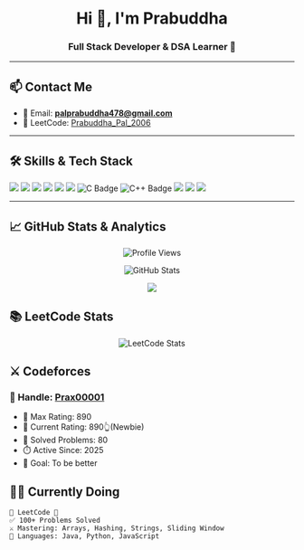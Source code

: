 <h1 align="center">Hi 👋, I'm Prabuddha</h1>
<h3 align="center">Full Stack Developer & DSA Learner 🚀</h3>

---

## 📫 Contact Me

- 💌 Email: **palprabuddha478@gmail.com**
- 🧠 LeetCode: [Prabuddha_Pal_2006](https://leetcode.com/u/Prabuddha_Pal_2006/)

---

## 🛠️ Skills & Tech Stack

<p align="left">
  <!-- Languages -->
  <img src="https://img.shields.io/badge/Java-007396?style=for-the-badge&logo=java&logoColor=white"/>
  <img src="https://img.shields.io/badge/Java_Swing-008080?style=for-the-badge&logo=java&logoColor=white"/>
  <img src="https://img.shields.io/badge/Python-3776AB?style=for-the-badge&logo=python&logoColor=white"/>
  <img src="https://img.shields.io/badge/JavaScript-F7DF1E?style=for-the-badge&logo=javascript&logoColor=black"/>
  <img src="https://img.shields.io/badge/HTML5-E34F26?style=for-the-badge&logo=html5&logoColor=white"/>
  <img src="https://img.shields.io/badge/CSS3-1572B6?style=for-the-badge&logo=css3&logoColor=white"/>
  <img src="https://img.shields.io/badge/C-00599C?style=for-the-badge&logo=c&logoColor=white" alt="C Badge"/>
  <img src="https://img.shields.io/badge/C++-00599C?style=for-the-badge&logo=c%2B%2B&logoColor=white" alt="C++ Badge"/>

  <!-- Frameworks & UI -->
  <img src="https://img.shields.io/badge/Tailwind_CSS-06B6D4?style=for-the-badge&logo=tailwind-css&logoColor=white"/>

  <!-- Hosting & Deployment -->
  <img src="https://img.shields.io/badge/Vercel-000000?style=for-the-badge&logo=vercel&logoColor=white"/>

  <!-- Version Control -->
  <img src="https://img.shields.io/badge/GitHub-181717?style=for-the-badge&logo=github&logoColor=white"/>
</p>

---

## 📈 GitHub Stats & Analytics

<p align="center">
  <img src="https://komarev.com/ghpvc/?username=prabuddha34&label=Profile%20views&color=0e75b6&style=flat" alt="Profile Views"/>
</p>

<p align="center">
  <img src="https://github-readme-stats.vercel.app/api?username=prabuddha34&show_icons=true&theme=tokyonight&hide_border=true" alt="GitHub Stats"/>
</p>

<p align="center">
  <img src="https://github-readme-stats.vercel.app/api/top-langs/?username=prabuddha34&layout=compact&theme=tokyonight" />
</p>


## 📚 LeetCode Stats

<p align="center">
  <img src="https://leetcard.jacoblin.cool/Prabuddha_Pal_2006?theme=dark&font=Baloo+Bhai&ext=activity" alt="LeetCode Stats"/>
</p>

## ⚔️ Codeforces 


### 👾 Handle: [Prax00001](https://codeforces.com/profile/Prax00001)

- 🧠 Max Rating: 890
- 🥇 Current Rating: 890👆(Newbie)
- 🚀 Solved Problems: 80
- ⏱️ Active Since: 2025
- 🏹 Goal: To be better 
## 👨‍💻 Currently Doing

```text
🔸 LeetCode 🔸
✅ 100+ Problems Solved  
⚔️ Mastering: Arrays, Hashing, Strings, Sliding Window  
🏹 Languages: Java, Python, JavaScript
